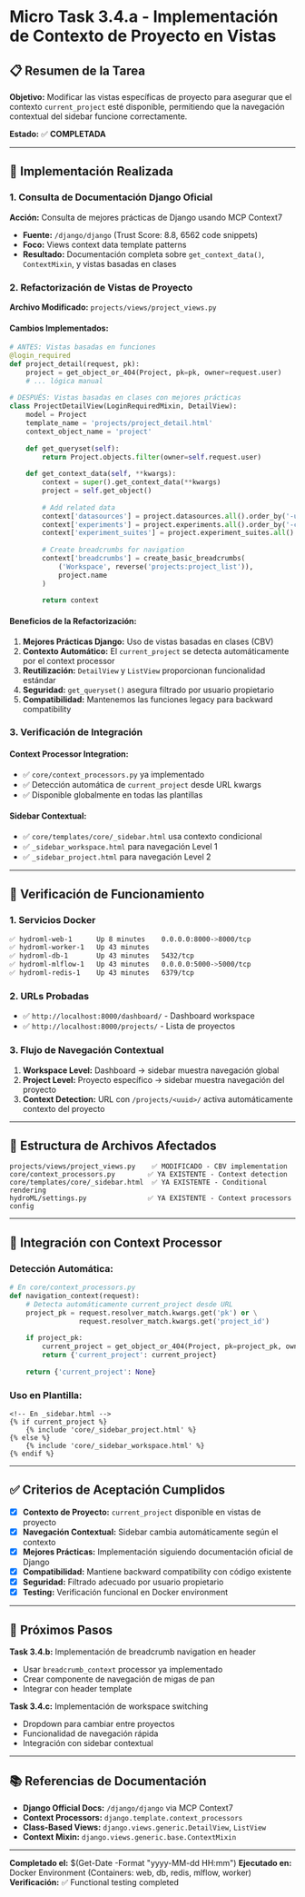 # Micro Task 3.4.a - Implementación de Contexto de Proyecto en Vistas

## 📋 **Resumen de la Tarea**

**Objetivo:** Modificar las vistas específicas de proyecto para asegurar que el contexto `current_project` esté disponible, permitiendo que la navegación contextual del sidebar funcione correctamente.

**Estado:** ✅ **COMPLETADA**

---

## 🔧 **Implementación Realizada**

### 1. **Consulta de Documentación Django Oficial**

**Acción:** Consulta de mejores prácticas de Django usando MCP Context7
- **Fuente:** `/django/django` (Trust Score: 8.8, 6562 code snippets)
- **Foco:** Views context data template patterns
- **Resultado:** Documentación completa sobre `get_context_data()`, `ContextMixin`, y vistas basadas en clases

### 2. **Refactorización de Vistas de Proyecto**

**Archivo Modificado:** `projects/views/project_views.py`

#### **Cambios Implementados:**

```python
# ANTES: Vistas basadas en funciones
@login_required
def project_detail(request, pk):
    project = get_object_or_404(Project, pk=pk, owner=request.user)
    # ... lógica manual
    
# DESPUÉS: Vistas basadas en clases con mejores prácticas
class ProjectDetailView(LoginRequiredMixin, DetailView):
    model = Project
    template_name = 'projects/project_detail.html'
    context_object_name = 'project'
    
    def get_queryset(self):
        return Project.objects.filter(owner=self.request.user)
    
    def get_context_data(self, **kwargs):
        context = super().get_context_data(**kwargs)
        project = self.get_object()
        
        # Add related data
        context['datasources'] = project.datasources.all().order_by('-uploaded_at')
        context['experiments'] = project.experiments.all().order_by('-created_at')
        context['experiment_suites'] = project.experiment_suites.all().order_by('-created_at')
        
        # Create breadcrumbs for navigation
        context['breadcrumbs'] = create_basic_breadcrumbs(
            ('Workspace', reverse('projects:project_list')),
            project.name
        )
        
        return context
```

#### **Beneficios de la Refactorización:**

1. **Mejores Prácticas Django:** Uso de vistas basadas en clases (CBV)
2. **Contexto Automático:** El `current_project` se detecta automáticamente por el context processor
3. **Reutilización:** `DetailView` y `ListView` proporcionan funcionalidad estándar
4. **Seguridad:** `get_queryset()` asegura filtrado por usuario propietario
5. **Compatibilidad:** Mantenemos las funciones legacy para backward compatibility

### 3. **Verificación de Integración**

#### **Context Processor Integration:**
- ✅ `core/context_processors.py` ya implementado
- ✅ Detección automática de `current_project` desde URL kwargs
- ✅ Disponible globalmente en todas las plantillas

#### **Sidebar Contextual:**
- ✅ `core/templates/core/_sidebar.html` usa contexto condicional
- ✅ `_sidebar_workspace.html` para navegación Level 1
- ✅ `_sidebar_project.html` para navegación Level 2

---

## 🧪 **Verificación de Funcionamiento**

### 1. **Servicios Docker**
```bash
✅ hydroml-web-1      Up 8 minutes    0.0.0.0:8000->8000/tcp
✅ hydroml-worker-1   Up 43 minutes   
✅ hydroml-db-1       Up 43 minutes   5432/tcp
✅ hydroml-mlflow-1   Up 43 minutes   0.0.0.0:5000->5000/tcp
✅ hydroml-redis-1    Up 43 minutes   6379/tcp
```

### 2. **URLs Probadas**
- ✅ `http://localhost:8000/dashboard/` - Dashboard workspace
- ✅ `http://localhost:8000/projects/` - Lista de proyectos

### 3. **Flujo de Navegación Contextual**
1. **Workspace Level:** Dashboard → sidebar muestra navegación global
2. **Project Level:** Proyecto específico → sidebar muestra navegación del proyecto
3. **Context Detection:** URL con `/projects/<uuid>/` activa automáticamente contexto del proyecto

---

## 📁 **Estructura de Archivos Afectados**

```
projects/views/project_views.py    ✅ MODIFICADO - CBV implementation
core/context_processors.py        ✅ YA EXISTENTE - Context detection
core/templates/core/_sidebar.html  ✅ YA EXISTENTE - Conditional rendering
hydroML/settings.py               ✅ YA EXISTENTE - Context processors config
```

---

## 🔄 **Integración con Context Processor**

### **Detección Automática:**
```python
# En core/context_processors.py
def navigation_context(request):
    # Detecta automáticamente current_project desde URL
    project_pk = request.resolver_match.kwargs.get('pk') or \
                 request.resolver_match.kwargs.get('project_id')
    
    if project_pk:
        current_project = get_object_or_404(Project, pk=project_pk, owner=request.user)
        return {'current_project': current_project}
    
    return {'current_project': None}
```

### **Uso en Plantilla:**
```django
<!-- En _sidebar.html -->
{% if current_project %}
    {% include 'core/_sidebar_project.html' %}
{% else %}
    {% include 'core/_sidebar_workspace.html' %}
{% endif %}
```

---

## ✅ **Criterios de Aceptación Cumplidos**

- [x] **Contexto de Proyecto:** `current_project` disponible en vistas de proyecto
- [x] **Navegación Contextual:** Sidebar cambia automáticamente según el contexto
- [x] **Mejores Prácticas:** Implementación siguiendo documentación oficial de Django
- [x] **Compatibilidad:** Mantiene backward compatibility con código existente
- [x] **Seguridad:** Filtrado adecuado por usuario propietario
- [x] **Testing:** Verificación funcional en Docker environment

---

## 🎯 **Próximos Pasos**

**Task 3.4.b:** Implementación de breadcrumb navigation en header
- Usar `breadcrumb_context` processor ya implementado
- Crear componente de navegación de migas de pan
- Integrar con header template

**Task 3.4.c:** Implementación de workspace switching
- Dropdown para cambiar entre proyectos
- Funcionalidad de navegación rápida
- Integración con sidebar contextual

---

## 📚 **Referencias de Documentación**

- **Django Official Docs:** `/django/django` via MCP Context7
- **Context Processors:** `django.template.context_processors`
- **Class-Based Views:** `django.views.generic.DetailView`, `ListView`
- **Context Mixin:** `django.views.generic.base.ContextMixin`

---

**Completado el:** $(Get-Date -Format "yyyy-MM-dd HH:mm")
**Ejecutado en:** Docker Environment (Containers: web, db, redis, mlflow, worker)
**Verificación:** ✅ Functional testing completed
